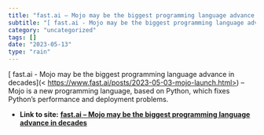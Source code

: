 ```yaml
---
title: "fast.ai – Mojo may be the biggest programming language advance in decades"
subtitle: "[ fast.ai - Mojo may be the biggest programming language advance in decades](<"
category: "uncategorized"
tags: []
date: "2023-05-13"
type: "rain"
---
```

[ fast.ai - Mojo may be the biggest programming language advance in decades](<
https://www.fast.ai/posts/2023-05-03-mojo-launch.html>) –Mojo is a new
programming language, based on Python, which fixes Python’s performance and
deployment problems.


* **Link to site:** **[fast.ai – Mojo may be the biggest programming language advance in decades](None)**